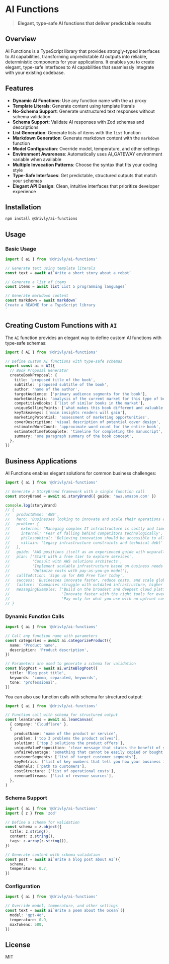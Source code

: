 # AI Functions

> **Elegant, type-safe AI functions that deliver predictable results**

## Overview

AI Functions is a TypeScript library that provides strongly-typed interfaces to AI capabilities, transforming unpredictable AI outputs into reliable, deterministic components for your applications. It enables you to create elegant, type-safe interfaces to AI capabilities that seamlessly integrate with your existing codebase.

## Features

- **Dynamic AI Functions**: Use any function name with the `ai` proxy
- **Template Literals**: Generate content using template literals
- **No-Schema Support**: Generate unstructured text responses without schema validation
- **Schema Support**: Validate AI responses with Zod schemas and descriptions
- **List Generation**: Generate lists of items with the `list` function
- **Markdown Generation**: Generate markdown content with the `markdown` function
- **Model Configuration**: Override model, temperature, and other settings
- **Environment Awareness**: Automatically uses AI_GATEWAY environment variable when available
- **Multiple Invocation Patterns**: Choose the syntax that fits your coding style
- **Type-Safe Interfaces**: Get predictable, structured outputs that match your schemas
- **Elegant API Design**: Clean, intuitive interfaces that prioritize developer experience

## Installation

```bash
npm install @drivly/ai-functions
```

## Usage

### Basic Usage

```typescript
import { ai } from '@drivly/ai-functions'

// Generate text using template literals
const text = await ai`Write a short story about a robot`

// Generate a list of items
const items = await list`List 5 programming languages`

// Generate markdown content
const markdown = await markdown`
Create a README for a TypeScript library
`
```

## Creating Custom Functions with `AI`

The `AI` function provides an elegant way to define custom AI functions with type-safe schemas:

```typescript
import { AI } from '@drivly/ai-functions'

// Define custom AI functions with type-safe schemas
export const ai = AI({
  // Book Proposal Generator
  createBookProposal: {
    title: 'proposed title of the book',
    subtitle: 'proposed subtitle of the book',
    author: 'name of the author',
    targetAudience: ['primary audience segments for the book'],
    marketAnalysis: 'analysis of the current market for this type of book',
    competitiveBooks: ['list of similar books in the market'],
    uniqueSellingPoints: ['what makes this book different and valuable'],
    keyTakeaways: ['main insights readers will gain'],
    marketingPotential: 'assessment of marketing opportunities',
    coverDescription: 'visual description of potential cover design',
    estimatedWordCount: 'approximate word count for the entire book',
    estimatedTimeToComplete: 'timeline for completing the manuscript',
    summary: 'one paragraph summary of the book concept',
  },
})
```

## Business Applications

AI Functions enables elegant solutions for common business challenges:

```typescript
import { ai } from '@drivly/ai-functions'

// Generate a StoryBrand framework with a single function call
const storyBrand = await ai.storyBrand({ guide: 'aws.amazon.com' })

console.log(storyBrand)
// {
//   productName: 'AWS',
//   hero: 'Businesses looking to innovate and scale their operations efficiently',
//   problem: {
//     external: 'Managing complex IT infrastructure is costly and time-consuming',
//     internal: 'Fear of falling behind competitors technologically',
//     philosophical: 'Believing innovation should be accessible to all businesses',
//     villain: 'Legacy infrastructure constraints and technical debt'
//   },
//   guide: 'AWS positions itself as an experienced guide with unparalleled expertise in cloud solutions',
//   plan: ['Start with a free tier to explore services',
//          'Consult with AWS solutions architects',
//          'Implement scalable infrastructure based on business needs',
//          'Optimize costs with pay-as-you-go model'],
//   callToAction: 'Sign up for AWS Free Tier today',
//   success: 'Businesses innovate faster, reduce costs, and scale globally without infrastructure limitations',
//   failure: 'Companies struggle with outdated infrastructure, higher costs, and inability to compete in the digital economy',
//   messagingExamples: ['Build on the broadest and deepest cloud platform',
//                       'Innovate faster with the right tools for every workload',
//                       'Pay only for what you use with no upfront costs']
// }
```

### Dynamic Function Calls

```typescript
import { ai } from '@drivly/ai-functions'

// Call any function name with parameters
const categories = await ai.categorizeProduct({
  name: 'Product name',
  description: 'Product description',
})

// Parameters are used to generate a schema for validation
const blogPost = await ai.writeBlogPost({
  title: 'Blog post title',
  keywords: 'comma, separated, keywords',
  tone: 'professional',
})
```

You can also use function calls with schema for structured output:

```typescript
import { ai } from '@drivly/ai-functions'

// Function call with schema for structured output
const leanCanvas = await ai.leanCanvas(
  { company: 'Cloudflare' },
  {
    productName: 'name of the product or service',
    problem: ['top 3 problems the product solves'],
    solution: ['top 3 solutions the product offers'],
    uniqueValueProposition: 'clear message that states the benefit of your product',
    unfairAdvantage: 'something that cannot be easily copied or bought',
    customerSegments: ['list of target customer segments'],
    keyMetrics: ['list of key numbers that tell you how your business is doing'],
    channels: ['path to customers'],
    costStructure: ['list of operational costs'],
    revenueStreams: ['list of revenue sources'],
  },
)
```

### Schema Support

```typescript
import { ai } from '@drivly/ai-functions'
import { z } from 'zod'

// Define a schema for validation
const schema = z.object({
  title: z.string(),
  content: z.string(),
  tags: z.array(z.string()),
})

// Generate content with schema validation
const post = await ai`Write a blog post about AI`({
  schema,
  temperature: 0.7,
})
```

### Configuration

```typescript
import { ai } from '@drivly/ai-functions'

// Override model, temperature, and other settings
const text = await ai`Write a poem about the ocean`({
  model: 'gpt-4o',
  temperature: 0.9,
  maxTokens: 500,
})
```

## License

MIT
